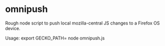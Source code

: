 omnipush
========

Rough node script to push local mozilla-central JS changes to a Firefox OS device.

Usage:
  export GECKO_PATH=<path to mozilla-central clone>
  node omnipush.js
